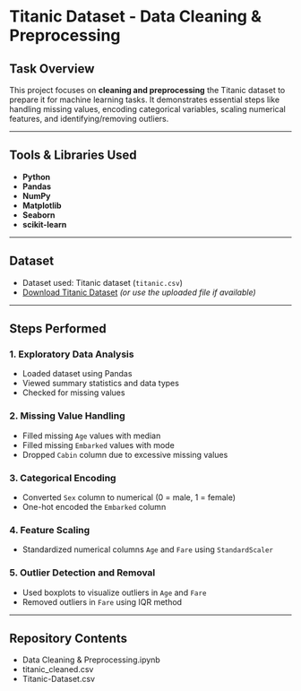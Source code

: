 # Titanic Dataset - Data Cleaning & Preprocessing 

##  Task Overview

This project focuses on **cleaning and preprocessing** the Titanic dataset to prepare it for machine learning tasks. It demonstrates essential steps like handling missing values, encoding categorical variables, scaling numerical features, and identifying/removing outliers.

---

##  Tools & Libraries Used

- **Python**
- **Pandas**
- **NumPy**
- **Matplotlib**
- **Seaborn**
- **scikit-learn**

---

##  Dataset

- Dataset used: Titanic dataset (`titanic.csv`)
- [Download Titanic Dataset](https://www.kaggle.com/competitions/titanic/data) *(or use the uploaded file if available)*

---

##  Steps Performed

### 1. **Exploratory Data Analysis**
- Loaded dataset using Pandas
- Viewed summary statistics and data types
- Checked for missing values

### 2. **Missing Value Handling**
- Filled missing `Age` values with median
- Filled missing `Embarked` values with mode
- Dropped `Cabin` column due to excessive missing values

### 3. **Categorical Encoding**
- Converted `Sex` column to numerical (0 = male, 1 = female)
- One-hot encoded the `Embarked` column

### 4. **Feature Scaling**
- Standardized numerical columns `Age` and `Fare` using `StandardScaler`

### 5. **Outlier Detection and Removal**
- Used boxplots to visualize outliers in `Age` and `Fare`
- Removed outliers in `Fare` using IQR method

---

##  Repository Contents
- Data Cleaning & Preprocessing.ipynb
- titanic_cleaned.csv
- Titanic-Dataset.csv

